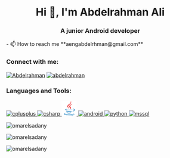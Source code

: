 <h1 align="center">Hi 👋, I'm Abdelrahman Ali</h1>
<h3 align="center">A junior Android developer</h3>
- 📫 How to reach me **aengabdelrhman@gmail.com**
<h3 align="left">Connect with me:</h3>
<p align="left">
<a href="https://www.linkedin.com/in/abdelrhman3liahmed/" target="blank"><img
align="center"
src="https://raw.githubusercontent.com/rahuldkjain/github-profile-readme-generator/master/src/i
mages/icons/Social/linked-in-alt.svg" alt="Abdelrahman" height="30" width="40" /></a>
<a href="https://www.facebook.com/share/1B4aDKp8Pb/" target="blank"><img align="center"
src="https://raw.githubusercontent.com/rahuldkjain/github-profile-readme-generator/master/src/i
mages/icons/Social/facebook.svg" alt="abdelrahman" height="30" width="40" /></a>
<h3 align="left">Languages and Tools:</h3>
<p align="left">
<a href="https://www.w3schools.com/cpp/" target="_blank" rel="noreferrer"> <img
src="https://raw.githubusercontent.com/devicons/devicon/master/icons/cplusplus/cplusplus-origi
nal.svg" alt="cplusplus" width="40" height="40"/> </a>
<a href="https://www.w3schools.com/cs/" target="_blank" rel="noreferrer"> <img
src="https://raw.githubusercontent.com/devicons/devicon/master/icons/csharp/csharp-original.sv
g" alt="csharp" width="40" height="40"/> </a>
</a> <a href="https://www.java.com" target="_blank" rel="noreferrer"> <img
src="https://raw.githubusercontent.com/devicons/devicon/master/icons/java/java-original.svg"
alt="java" width="40" height="40"/> </a>
<a href="https://developer.android.com" target="_blank" rel="noreferrer"> <img
src="https://raw.githubusercontent.com/devicons/devicon/master/icons/android/android-originalwordmark.svg" alt="android" width="40" height="40"/> </a>
</a> <a href="https://www.python.org" target="_blank" rel="noreferrer"> <img
src="https://raw.githubusercontent.com/devicons/devicon/master/icons/python/python-original.sv
g" alt="python" width="40" height="40"/> </a>
<a href="https://www.microsoft.com/en-us/sql-server" target="_blank" rel="noreferrer"> <img
src="https://www.svgrepo.com/show/303229/microsoft-sql-server-logo.svg" alt="mssql"
width="40" height="40"/> </a></p>
<p><img align="center"
src="https://github-readme-stats.vercel.app/api/top-langs?username=omarelsadany&show_icon
s=true&locale=en&layout=compact&theme=radical" alt="omarelsadany" /></p>
<p > <img
src="https://github-readme-stats.vercel.app/api?username=omarelsadany&show_icons=true&th
eme=radical" alt="omarelsadany" /> </p>
<p align="left"> <img
src="https://komarev.com/ghpvc/?username=omarelsadany&label=Profile%20views&color=0e7
5b6&style=flat" alt="omarelsadany" /> </p>
<!--
**abdelrahman/abdelrahman** is a ✨ _special_ ✨ repository because its `README.md`
(this file) appears on your GitHub profile.
Here are some ideas to get you started:
- 🔭 I’m currently working on ...
- 🌱 I’m currently learning ...
- 👯 I’m looking to collaborate on ...
- 🤔 I’m looking for help with ...
- 💬 Ask me about ...
- 📫 How to reach me: ...
- 😄 Pronouns: ...
- ⚡ Fun fact: ...
-->
